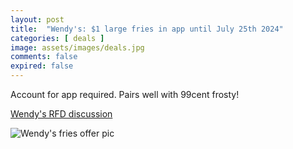 ```yaml
---
layout: post
title:  "Wendy's: $1 large fries in app until July 25th 2024"
categories: [ deals ]
image: assets/images/deals.jpg
comments: false
expired: false
---
```


Account for app required.  Pairs well with 99cent frosty!

[Wendy's RFD discussion](https://forums.redflagdeals.com/wendys-1-large-fry-offer-back-expires-july-25th-2701982/)

![Wendy's fries offer pic](https://d.dam-img.rfdcontent.com/cms/010/568/145/10568145_original.jpg)